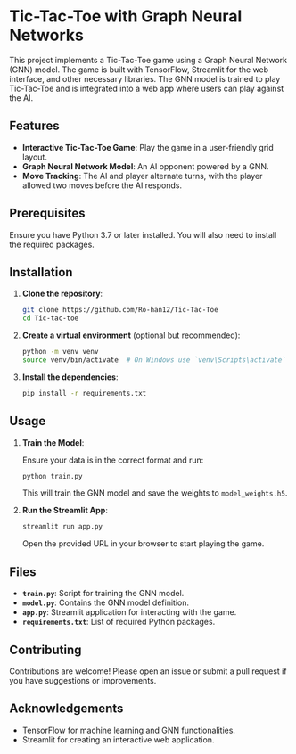 # Tic-Tac-Toe with Graph Neural Networks

This project implements a Tic-Tac-Toe game using a Graph Neural Network (GNN) model. The game is built with TensorFlow, Streamlit for the web interface, and other necessary libraries. The GNN model is trained to play Tic-Tac-Toe and is integrated into a web app where users can play against the AI.

## Features

- **Interactive Tic-Tac-Toe Game**: Play the game in a user-friendly grid layout.
- **Graph Neural Network Model**: An AI opponent powered by a GNN.
- **Move Tracking**: The AI and player alternate turns, with the player allowed two moves before the AI responds.

## Prerequisites

Ensure you have Python 3.7 or later installed. You will also need to install the required packages.

## Installation

1. **Clone the repository**:

    ```bash
    git clone https://github.com/Ro-han12/Tic-Tac-Toe
    cd Tic-tac-toe
    ```

2. **Create a virtual environment** (optional but recommended):

    ```bash
    python -m venv venv
    source venv/bin/activate  # On Windows use `venv\Scripts\activate`
    ```

3. **Install the dependencies**:

    ```bash
    pip install -r requirements.txt
    ```

## Usage

1. **Train the Model**:

    Ensure your data is in the correct format and run:

    ```bash
    python train.py
    ```

    This will train the GNN model and save the weights to `model_weights.h5`.

2. **Run the Streamlit App**:

    ```bash
    streamlit run app.py
    ```

    Open the provided URL in your browser to start playing the game.

## Files

- **`train.py`**: Script for training the GNN model.
- **`model.py`**: Contains the GNN model definition.
- **`app.py`**: Streamlit application for interacting with the game.
- **`requirements.txt`**: List of required Python packages.

## Contributing

Contributions are welcome! Please open an issue or submit a pull request if you have suggestions or improvements.

## Acknowledgements

- TensorFlow for machine learning and GNN functionalities.
- Streamlit for creating an interactive web application.

